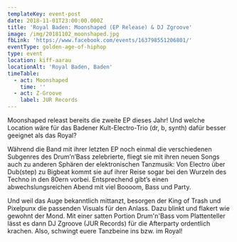 ```yaml
---
templateKey: event-post
date: 2018-11-01T23:00:00.000Z
title: 'Royal Baden: Moonshaped (EP Release) & DJ Zgroove'
image: /img/20181102_moonshaped.jpg
fbLink: 'https://www.facebook.com/events/163798551206801/'
eventType: golden-age-of-hiphop
type: event
location: kiff-aarau
locationAlt: 'Royal Baden, Baden'
timeTable:
  - act: Moonshaped
    time: ''
  - act: Z-Groove
    label: JUR Records
---
```


Moonshaped releast bereits die zweite EP dieses Jahr! Und welche Location wäre für das Badener Kult-Electro-Trio (dr, b, synth) dafür besser geeignet als das Royal?

Während die Band mit ihrer letzten EP noch einmal die verschiedenen Subgenres des Drum’n’Bass zelebrierte, fliegt sie mit ihren neuen Songs auch zu anderen Sphären der elektronischen Tanzmusik: Von Electro über Dub(step) zu Bigbeat kommt sie auf ihrer Reise sogar bei den Wurzeln des Techno in den 80ern vorbei. Entsprechend gibt’s einen abwechslungsreichen Abend mit viel Boooom, Bass und Party.

Und weil das Auge bekanntlich mittanzt, besorgen der King of Trash und Pixelpunx die passenden Visuals für den Anlass. Dazu blinkt und flakert wie gewohnt der Mond. Mit einer satten Portion Drum'n'Bass vom Plattenteller lässt es dann DJ Zgroove (JUR Records) für die Afterparty ordentlich krachen. Also, schwingt euere Tanzbeine ins bzw. im Royal!
